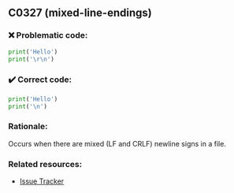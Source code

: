 ## C0327 (mixed-line-endings)

### :x: Problematic code:

```python
print('Hello')
print('\r\n')
```

### :heavy_check_mark: Correct code:

```python
print('Hello')
print('\n')
```

### Rationale:

Occurs when there are mixed (LF and CRLF) newline signs in a file.

### Related resources:

- [Issue Tracker](https://github.com/PyCQA/pylint/issues?q=is%3Aissue+%22mixed-line-endings%22+OR+%22C0327%22)
